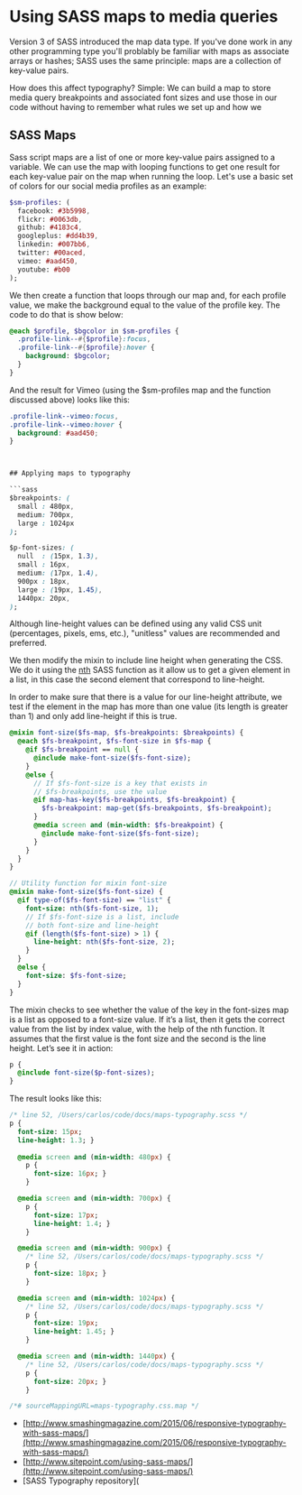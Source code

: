# Using SASS maps to media queries

Version 3 of SASS introduced the map data type. If you've done work in any other programming type you'll problably be familiar with maps as associate arrays or hashes; SASS uses the same principle: maps are a collection of key-value pairs.

How does this affect typography? Simple: We can build a map to store media query breakpoints and associated font sizes and use those in our code without having to remember what rules we set up and how we  

## SASS Maps

Sass script maps are a list of one or more key-value pairs assigned to a variable. We can use the map with looping functions to get one result for each key-value pair on the map when running the loop. Let's use a basic set of colors for our social media profiles as an example:

```sass
$sm-profiles: (
  facebook: #3b5998,
  flickr: #0063db,
  github: #4183c4,
  googleplus: #dd4b39,
  linkedin: #007bb6,
  twitter: #00aced,
  vimeo: #aad450,
  youtube: #b00
);
```

We then create a function that loops through our map and, for each profile value, we make the background equal to the value of the profile key. The code to do that is show below:

```sass
@each $profile, $bgcolor in $sm-profiles {
  .profile-link--#{$profile}:focus,
  .profile-link--#{$profile}:hover {
    background: $bgcolor;
  }
}
```

And the result for Vimeo (using the $sm-profiles map and the function discussed above) looks like this:

```css
.profile-link--vimeo:focus,
.profile-link--vimeo:hover {
  background: #aad450;
}



## Applying maps to typography

```sass
$breakpoints: (
  small : 480px,
  medium: 700px,
  large : 1024px
);

$p-font-sizes: (
  null  : (15px, 1.3),
  small : 16px,
  medium: (17px, 1.4),
  900px : 18px,
  large : (19px, 1.45),
  1440px: 20px,
);
```
Although line-height values can be defined using any valid CSS unit (percentages, pixels, ems, etc.), "unitless" values are recommended and preferred.

We then modify the mixin to include line height when generating the CSS. We do it using the [nth](http://sass-lang.com/documentation/Sass/Script/Functions.html#nth-instance_method) SASS function as it allow us to get a given element in a list, in this case the second element that correspond to line-height. 

In order to make sure that there is a value for our line-height attribute, we test if the element in the map has more than one value (its length is greater than 1) and only add line-height if this is true. 


```sass
@mixin font-size($fs-map, $fs-breakpoints: $breakpoints) {
  @each $fs-breakpoint, $fs-font-size in $fs-map {
    @if $fs-breakpoint == null {
      @include make-font-size($fs-font-size);
    }
    @else {
      // If $fs-font-size is a key that exists in
      // $fs-breakpoints, use the value
      @if map-has-key($fs-breakpoints, $fs-breakpoint) {
        $fs-breakpoint: map-get($fs-breakpoints, $fs-breakpoint);
      }
      @media screen and (min-width: $fs-breakpoint) {
        @include make-font-size($fs-font-size);
      }
    }
  }
}

// Utility function for mixin font-size
@mixin make-font-size($fs-font-size) {
  @if type-of($fs-font-size) == "list" {
    font-size: nth($fs-font-size, 1);
    // If $fs-font-size is a list, include
    // both font-size and line-height
    @if (length($fs-font-size) > 1) {
      line-height: nth($fs-font-size, 2);
    }
  }
  @else {
    font-size: $fs-font-size;
  }
}
```

The mixin checks to see whether the value of the key in the font-sizes map is a list as opposed to a font-size value. If it’s a list, then it gets the correct value from the list by index value, with the help of the nth function. It assumes that the first value is the font size and the second is the line height. Let’s see it in action:

```sass
p {
  @include font-size($p-font-sizes);
}
```

The result looks like this:

```sass
/* line 52, /Users/carlos/code/docs/maps-typography.scss */
p {
  font-size: 15px;
  line-height: 1.3; }
  
  @media screen and (min-width: 480px) {
    p {
      font-size: 16px; }
    }

  @media screen and (min-width: 700px) {
    p {
      font-size: 17px;
      line-height: 1.4; }
    }

  @media screen and (min-width: 900px) {
    /* line 52, /Users/carlos/code/docs/maps-typography.scss */
    p {
      font-size: 18px; }
    }

  @media screen and (min-width: 1024px) {
    /* line 52, /Users/carlos/code/docs/maps-typography.scss */
    p {
      font-size: 19px;
      line-height: 1.45; }
    }

  @media screen and (min-width: 1440px) {
    /* line 52, /Users/carlos/code/docs/maps-typography.scss */
    p {
      font-size: 20px; }
    }

/*# sourceMappingURL=maps-typography.css.map */
```

* [http://www.smashingmagazine.com/2015/06/responsive-typography-with-sass-maps/](http://www.smashingmagazine.com/2015/06/responsive-typography-with-sass-maps/)
* [http://www.sitepoint.com/using-sass-maps/](http://www.sitepoint.com/using-sass-maps/)
* [SASS Typography repository](
